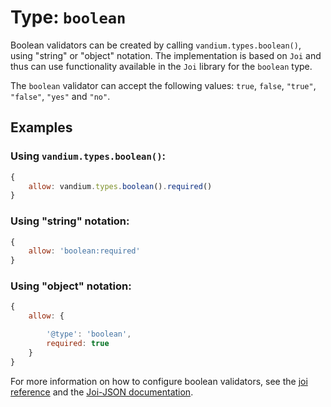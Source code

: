 # Type: `boolean`

Boolean validators can be created by calling `vandium.types.boolean()`, using "string" or "object" notation. The implementation is based on
`Joi` and thus can use functionality available in the `Joi` library for the `boolean` type.

The `boolean` validator can accept the following values: `true`, `false`, `"true"`, `"false"`, `"yes"` and `"no"`.

## Examples

### Using `vandium.types.boolean()`:

```js
{
	allow: vandium.types.boolean().required()
}
```

### Using "string" notation:

```js
{
    allow: 'boolean:required'
}
```

### Using "object" notation:

```js
{
    allow: {

        '@type': 'boolean',
        required: true
    }
}
```

For more information on how to configure boolean validators, see the [joi reference](https://github.com/hapijs/joi/tree/v8.0.5#boolean) and
the [Joi-JSON documentation](https://github.com/vandium-io/joi-json/tree/master/docs).
